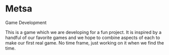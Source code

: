 # Metsa
Game Development

This is a game which we are developing for a fun project. It is inspired by a handful of our favorite games and 
we hope to combine aspects of each to make our first real game. No time frame, just working on it when we find the time. 
